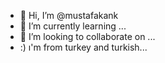 - 👋 Hi, I’m @mustafakank
- 🌱 I’m currently learning ...
- 💞️ I’m looking to collaborate on ...
- :) ı'm from turkey and turkish...


<!---
mustafakank/mustafakank is a ✨ special ✨ repository because its `README.md` (this file) appears on your GitHub profile.
You can click the Preview link to take a look at your changes.
--->
